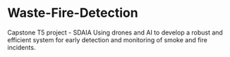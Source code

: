 # Waste-Fire-Detection
Capstone T5 project - SDAIA 
Using drones and AI to develop a robust and efficient system for early detection and monitoring of smoke and fire incidents.

